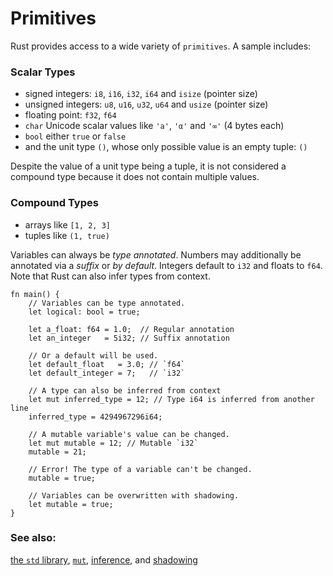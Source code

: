 # Primitives

Rust provides access to a wide variety of `primitives`. A sample includes:


### Scalar Types

* signed integers: `i8`, `i16`, `i32`, `i64` and `isize` (pointer size)
* unsigned integers: `u8`, `u16`, `u32`, `u64` and `usize` (pointer size)
* floating point: `f32`, `f64`
* `char` Unicode scalar values like `'a'`, `'α'` and `'∞'` (4 bytes each)
* `bool` either `true` or `false`
* and the unit type `()`, whose only possible value is an empty tuple: `()`

Despite the value of a unit type being a tuple, it is not considered a
compound type because it does not contain multiple values. 

### Compound Types

* arrays like `[1, 2, 3]`
* tuples like `(1, true)`

Variables can always be *type annotated*. Numbers may additionally be
annotated via a *suffix* or *by default*. Integers default to `i32` and
floats to `f64`. Note that Rust can also infer types from context.

```rust,editable,ignore,mdbook-runnable
fn main() {
    // Variables can be type annotated.
    let logical: bool = true;

    let a_float: f64 = 1.0;  // Regular annotation
    let an_integer   = 5i32; // Suffix annotation

    // Or a default will be used.
    let default_float   = 3.0; // `f64`
    let default_integer = 7;   // `i32`
    
    // A type can also be inferred from context 
    let mut inferred_type = 12; // Type i64 is inferred from another line
    inferred_type = 4294967296i64;
    
    // A mutable variable's value can be changed.
    let mut mutable = 12; // Mutable `i32`
    mutable = 21;
    
    // Error! The type of a variable can't be changed.
    mutable = true;
    
    // Variables can be overwritten with shadowing.
    let mutable = true;
}
```

### See also:

[the `std` library][std], [`mut`][mut], [inference], and [shadowing]

[std]: https://doc.rust-lang.org/std/
[mut]: https://rustbyexample.com/variable_bindings/mut.html
[inference]: https://rustbyexample.com/cast/inference.html
[shadowing]: https://rustbyexample.com/variable_bindings/scope.html
